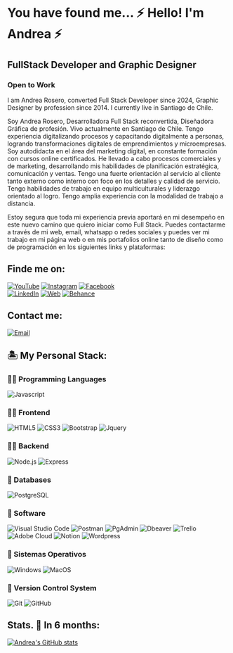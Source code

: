 # You have found me... :zap:  Hello! I'm Andrea :zap: 
## FullStack Developer and Graphic Designer
### Open to Work

I am Andrea Rosero, converted Full Stack Developer since 2024, Graphic Designer by profession since 2014. I currently live in Santiago de Chile.

Soy Andrea Rosero, Desarrolladora Full Stack reconvertida, Diseñadora Gráfica de profesión. Vivo actualmente en Santiago de Chile. 
Tengo experiencia digitalizando procesos y capacitando digitalmente a personas, logrando transformaciones digitales de emprendimientos y microempresas. Soy autodidacta en el área del marketing digital, en constante formación con cursos online certificados. He llevado a cabo procesos comerciales y de marketing, desarrollando mis habilidades de planificación estratégica, comunicación y ventas. Tengo una fuerte orientación al servicio al cliente tanto externo como interno con foco en los detalles y calidad de servicio. Tengo habilidades de trabajo en equipo multiculturales y liderazgo orientado al logro. Tengo amplia experiencia con la modalidad de trabajo a distancia.

Estoy segura que toda mi experiencia previa aportará en mi desempeño en este nuevo camino que quiero iniciar como Full Stack.
Puedes contactarme a través de mi web, email, whatsapp o redes sociales y puedes ver mi trabajo en mi página web o en mis portafolios online tanto de diseño como de programación en los siguientes links y plataformas:

## Finde me on:

[![YouTube](https://img.shields.io/badge/YouTube-Andrea_en_digital-FF0000?style=for-the-badge&logo=youtube&logoColor=white&labelColor=101010)](https://youtube.com/@andreaendigital)
[![Instagram](https://img.shields.io/badge/Instagram-@andreaendigital-E4405F?style=for-the-badge&logo=instagram&logoColor=white&labelColor=101010)](https://instagram.com/andreaendigital)
[![Facebook](https://img.shields.io/badge/Facebook-@andreaendigital-1877F2?style=for-the-badge&logo=facebook&logoColor=white&labelColor=101010)](https://www.facebook.com/AndreaRoseroOfficial)
</br>
[![LinkedIn](https://img.shields.io/badge/LinkedIn-Andrea_Rosero-0077B5?style=for-the-badge&logo=linkedin&logoColor=white&labelColor=101010)](https://www.linkedin.com/in/andrearoseroperez/)
[![Web](https://img.shields.io/badge/Web-Andreaendigital.com-14a1f0?style=for-the-badge&logo=dev.to&logoColor=white&labelColor=101010)](https://www.andreaendigital.com)
[![Behance](https://img.shields.io/badge/Behance-Andreaendigital-af50e5?style=for-the-badge&logo=dev.to&logoColor=white&labelColor=101010)](www.behance.net/andrea_rosero
)

## Contact me:

[![Email](https://img.shields.io/badge/andrea.rosero.p@com-email_personal-BFECD8?style=for-the-badge&logo=gmail&logoColor=white&labelColor=101010)](mailto:andrea.rosero.p@gmail.com)



## :desert_island: My Personal Stack:



### :superhero_woman: Programming Languages

![Javascript](https://img.shields.io/badge/Javascript-323330?style=for-the-badge&logo=javascript&logoColor=F7DF1E)

### :genie_woman: Frontend 

![HTML5](https://img.shields.io/badge/HTML5-E34F26?style=for-the-badge&logo=html5&logoColor=white) ![CSS3](https://img.shields.io/badge/CSS3-1572B6?style=for-the-badge&logo=css3&logoColor=white) ![Bootstrap](https://img.shields.io/badge/Bootstrap-563D7C?style=for-the-badge&logo=bootstrap&logoColor=white)
 ![Jquery](https://img.shields.io/badge/jQuery-0769AD?style=for-the-badge&logo=jquery&logoColor=white)

### :mermaid: Backend 

![Node.js](https://img.shields.io/badge/Node.js-43853D?style=for-the-badge&logo=node.js&logoColor=white) 
![Express](https://img.shields.io/badge/Express-000000?style=for-the-badge&logo=express&logoColor=white)


### :hamburger: Databases

![PostgreSQL](https://img.shields.io/badge/PostgreSQL-336791?style=for-the-badge&logo=postgresql&logoColor=white)


### :pizza: Software

![Visual Studio Code](https://img.shields.io/badge/Visual_Studio_Code-007ACC?style=for-the-badge&logo=visual-studio-code&logoColor=white)
![Postman](https://img.shields.io/badge/Postman-FF6C37?style=for-the-badge&logo=postman&logoColor=white)
![PgAdmin](https://img.shields.io/badge/PgAdmin-336791?style=for-the-badge&logo=postgresql&logoColor=white)
![Dbeaver](https://img.shields.io/badge/Dbeaver-009B76?style=for-the-badge&logo=dbeaver&logoColor=white)
![Trello](https://img.shields.io/badge/Trello-0052CC?style=for-the-badge&logo=trello&logoColor=white)
![Adobe Cloud](https://img.shields.io/badge/Adobe_Cloud-FF0000?style=for-the-badge&logo=adobe-cloud&logoColor=white)
![Notion](https://img.shields.io/badge/Notion-000000?style=for-the-badge&logo=notion&logoColor=white)
![Wordpress](https://img.shields.io/badge/Wordpress-21759B?style=for-the-badge&logo=wordpress&logoColor=white)

### :ramen: Sistemas Operativos

![Windows](https://img.shields.io/badge/Windows-0078D6?style=for-the-badge&logo=windows&logoColor=white) 
![MacOS](https://img.shields.io/badge/macOS-000000?style=for-the-badge&logo=apple&logoColor=white)


### :lollipop: Version Control System

![Git](https://img.shields.io/badge/Git-F05032?style=for-the-badge&logo=git&logoColor=white)
![GitHub](https://img.shields.io/badge/GitHub-181717?style=for-the-badge&logo=github&logoColor=white)



## Stats. :cake: In 6 months:
[![Andrea's GitHub stats](https://github-readme-stats.vercel.app/api?username=andreaendigital&theme=cobalt&show_icons=true)](https://github.com/anuraghazra/github-readme-stats)

